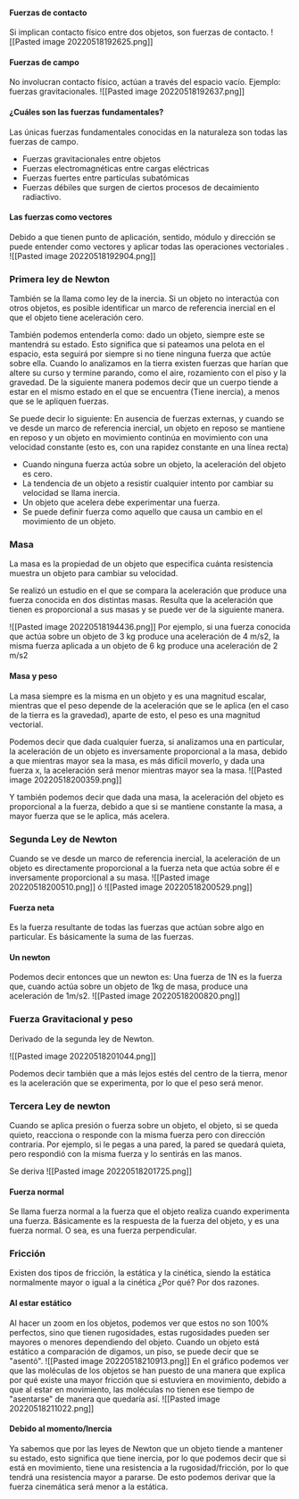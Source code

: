 #### Fuerzas de contacto 
Si implican contacto físico entre dos objetos, son fuerzas de contacto. 
![[Pasted image 20220518192625.png]]

#### Fuerzas de campo 
No involucran contacto físico, actúan a través del espacio vacío.
Ejemplo: fuerzas gravitacionales. 
![[Pasted image 20220518192637.png]]


#### ¿Cuáles son las fuerzas fundamentales?
Las únicas fuerzas fundamentales conocidas en la naturaleza son todas las fuerzas de campo. 
+ Fuerzas gravitacionales entre objetos 
+ Fuerzas electromagnéticas entre cargas eléctricas
+ Fuerzas fuertes entre partículas subatómicas
+ Fuerzas débiles que surgen de ciertos procesos de decaimiento radiactivo. 


#### Las fuerzas como vectores 
Debido a que tienen punto de aplicación, sentido, módulo y dirección se puede entender como vectores y aplicar todas las operaciones vectoriales .
![[Pasted image 20220518192904.png]]



### Primera ley de Newton 
También se la llama como ley de la inercia. 
Si un objeto no interactúa con otros objetos, es posible identificar un marco de referencia inercial en el que el objeto tiene aceleración cero. 

También podemos entenderla como: dado un objeto, siempre este se mantendrá su estado. Esto significa que si pateamos una pelota en el espacio, esta seguirá por siempre si no tiene ninguna fuerza que actúe sobre ella. Cuando lo analizamos en la tierra existen fuerzas que harían que altere su curso y termine parando, como el aire, rozamiento con el piso y la gravedad. De la siguiente manera podemos decir que un cuerpo tiende a estar en el mismo estado en el que se encuentra (Tiene inercia), a menos que se le apliquen fuerzas. 


Se puede decir lo siguiente: 
En ausencia de fuerzas externas, y cuando se ve desde un marco de referencia inercial, un objeto en reposo se mantiene en reposo y un objeto en movimiento continúa en movimiento con una velocidad constante (esto es, con una rapidez constante en una línea recta)


+ Cuando ninguna fuerza actúa sobre un objeto, la aceleración del objeto es cero. 
+ La tendencia de un objeto a resistir cualquier intento por cambiar su velocidad se llama inercia. 
+ Un objeto que acelera debe experimentar una fuerza. 
+ Se puede definir fuerza como aquello que causa un cambio en el movimiento de un objeto. 


### Masa
La masa es la propiedad de un objeto que especifica cuánta resistencia muestra un objeto para cambiar su velocidad. 

Se realizó un estudio en el que se compara la aceleración que produce una fuerza conocida en dos distintas masas. Resulta que la aceleración que tienen es proporcional a sus masas y se puede ver de la siguiente manera. 

![[Pasted image 20220518194436.png]]
Por ejemplo, si una fuerza conocida que actúa sobre un objeto de 3 kg produce una aceleración de 4 m/s2, la misma fuerza aplicada a un objeto de 6 kg produce una aceleración de 2 m/s2



#### Masa y peso 
La masa siempre es la misma en un objeto y es una magnitud escalar, mientras que el peso depende de la aceleración que se le aplica (en el caso de la tierra es la gravedad), aparte de esto, el peso es una magnitud vectorial.


Podemos decir que dada cualquier fuerza, si analizamos una en particular, la aceleración de un objeto es inversamente proporcional a la masa, debido a que mientras mayor sea la masa, es más difícil moverlo, y dada una fuerza x, la aceleración será menor mientras mayor sea la masa. 
![[Pasted image 20220518200359.png]]


Y también podemos decir que dada una masa, la aceleración del objeto es proporcional a la fuerza, debido a que si se mantiene constante la masa, a mayor fuerza que se le aplica, más acelera. 

### Segunda Ley de Newton 
Cuando se ve desde un marco de referencia inercial, la aceleración de un objeto es directamente proporcional a la fuerza neta que actúa sobre él e inversamente proporcional a su masa. 
![[Pasted image 20220518200510.png]]
ó
![[Pasted image 20220518200529.png]]


#### Fuerza neta 
Es la fuerza resultante de todas las fuerzas que actúan sobre algo en particular. Es básicamente la suma de las fuerzas. 


#### Un newton 
Podemos decir entonces que un newton es: Una fuerza de 1N es la fuerza que, cuando actúa sobre un objeto de 1kg de masa, produce una aceleración de 1m/s2. 
![[Pasted image 20220518200820.png]]



### Fuerza Gravitacional y peso 
Derivado de la segunda ley de Newton. 

![[Pasted image 20220518201044.png]]

Podemos decir también que a más lejos estés del centro de la tierra, menor es la aceleración que se experimenta, por lo que el peso será menor. 




### Tercera Ley de newton 
Cuando se aplica presión o fuerza sobre un objeto, el objeto, si se queda quieto, reacciona o responde con la misma fuerza pero con dirección contraria. Por ejemplo, si le pegas a una pared, la pared se quedará quieta, pero respondió con la misma fuerza y lo sentirás en las manos. 


Se deriva 
![[Pasted image 20220518201725.png]]



#### Fuerza normal
Se llama fuerza normal a la fuerza que el objeto realiza cuando experimenta una fuerza. Básicamente es la respuesta de la fuerza del objeto, y es una fuerza normal. O sea, es una fuerza perpendicular.


### Fricción 


Existen dos tipos de fricción, la estática y la cinética, siendo la estática normalmente mayor o igual a la cinética ¿Por qué?
Por dos razones. 

#### Al estar estático 
Al hacer un zoom en los objetos, podemos ver que estos no son 100% perfectos, sino que tienen rugosidades, estas rugosidades pueden ser mayores o menores dependiendo del objeto. Cuando un objeto está estático a comparación de digamos, un piso, se puede decir que se "asentó". 
![[Pasted image 20220518210913.png]]
En el gráfico podemos ver que las moléculas de los objetos se han puesto de una manera que explica por qué existe una mayor fricción que si estuviera en movimiento, debido a que al estar en movimiento, las moléculas no tienen ese tiempo de "asentarse" de manera que quedaría así.
![[Pasted image 20220518211022.png]]


#### Debido al momento/Inercia 
Ya sabemos que por las leyes de Newton que un objeto tiende a mantener su estado, esto significa que tiene inercia, por lo que podemos decir que si está en movimiento, tiene una resistencia a la rugosidad/fricción, por lo que tendrá una resistencia mayor a pararse. De esto podemos derivar que la fuerza cinemática será menor a la estática. 

